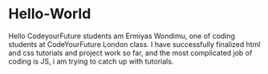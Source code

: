 # Hello-World
Hello CodeyourFuture students
am Ermiyas Wondimu, one of coding students at CodeYourFuture London class.
I have successfully finalized html and css tutorials and project work so far, and the most complicated job of coding is JS, i am trying to catch up with tutorials.

